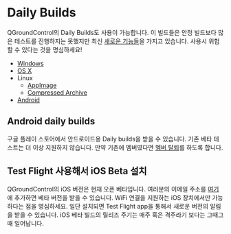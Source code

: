 # Daily Builds

QGroundControl의 Daily Builds도 사용이 가능합니다. 이 빌드들은 안정 빌드보다 많은 테스트를 진행하지는 못했지만 최신 [새로운 기능들](../releases/daily_build_new_features.md)을 가지고 있습니다. 사용시 위험할 수 있다는 것을 명심하세요!

* [Windows](https://s3-us-west-2.amazonaws.com/qgroundcontrol/builds/master/QGroundControl-installer.exe)
* [OS X](https://s3-us-west-2.amazonaws.com/qgroundcontrol/builds/master/QGroundControl.dmg)
* Linux
  * [AppImage](https://s3-us-west-2.amazonaws.com/qgroundcontrol/builds/master/QGroundControl.AppImage)
  * [Compressed Archive](https://s3-us-west-2.amazonaws.com/qgroundcontrol/builds/master/QGroundControl.tar.bz2)
* [Android](https://play.google.com/store/apps/details?id=org.mavlink.qgroundcontrolbeta&rdid=org.mavlink.qgroundcontrolbeta)

## Android daily builds

구글 플레이 스토어에서 안드로이드용 Daily builds을 받을 수 있습니다. 기존 베타 테스트는 더 이상 지원하지 않습니다. 만약 기존에 멤버였다면 [멤버 탈퇴](https://play.google.com/apps/testing/org.mavlink.qgroundcontrol)를 하도록 합니다.


## Test Flight 사용해서 iOS Beta 설치

QGroundControl의 iOS 버전은 현재 오픈 베타입니다. 여러분의 이메일 주소를 [여기](https://github.com/mavlink/qgroundcontrol/issues/3509)에 추가하면 베타 버전을 받을 수 있습니다. WiFi 연결을 지원하는 iOS 장치에서만 가능하다는 점을 명심하세요. 일단 설치되면 Test Flight app을 통해서 새로운 버전의 알림을 받을 수 있습니다. iOS 베타 빌드의 릴리즈 주기는 매주 혹은 격주라기 보다는 그때그때 일어납니다.
